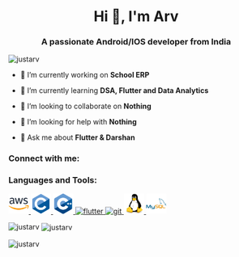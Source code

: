 <h1 align="center">Hi 👋, I'm Arv</h1>
<h3 align="center">A passionate Android/IOS developer from India</h3>

<p align="left"> <img src="https://komarev.com/ghpvc/?username=justarv&label=Profile%20views&color=0e75b6&style=flat" alt="justarv" /> </p>



- 🔭 I’m currently working on **School ERP**

- 🌱 I’m currently learning **DSA, Flutter and Data Analytics**

- 👯 I’m looking to collaborate on **Nothing**

- 🤝 I’m looking for help with **Nothing**

- 💬 Ask me about **Flutter & Darshan**

<h3 align="left">Connect with me:</h3>
<p align="left">
</p>

<h3 align="left">Languages and Tools:</h3>
<p align="left"> <a href="https://aws.amazon.com" target="_blank" rel="noreferrer"> <img src="https://raw.githubusercontent.com/devicons/devicon/master/icons/amazonwebservices/amazonwebservices-original-wordmark.svg" alt="aws" width="40" height="40"/> </a> <a href="https://www.cprogramming.com/" target="_blank" rel="noreferrer"> <img src="https://raw.githubusercontent.com/devicons/devicon/master/icons/c/c-original.svg" alt="c" width="40" height="40"/> </a> <a href="https://www.w3schools.com/cpp/" target="_blank" rel="noreferrer"> <img src="https://raw.githubusercontent.com/devicons/devicon/master/icons/cplusplus/cplusplus-original.svg" alt="cplusplus" width="40" height="40"/> </a> <a href="https://flutter.dev" target="_blank" rel="noreferrer"> <img src="https://www.vectorlogo.zone/logos/flutterio/flutterio-icon.svg" alt="flutter" width="40" height="40"/> </a> <a href="https://git-scm.com/" target="_blank" rel="noreferrer"> <img src="https://www.vectorlogo.zone/logos/git-scm/git-scm-icon.svg" alt="git" width="40" height="40"/> </a> <a href="https://www.linux.org/" target="_blank" rel="noreferrer"> <img src="https://raw.githubusercontent.com/devicons/devicon/master/icons/linux/linux-original.svg" alt="linux" width="40" height="40"/> </a> <a href="https://www.mysql.com/" target="_blank" rel="noreferrer"> <img src="https://raw.githubusercontent.com/devicons/devicon/master/icons/mysql/mysql-original-wordmark.svg" alt="mysql" width="40" height="40"/> </a> </p>

<p><img align="left" src="https://github-readme-stats.vercel.app/api/top-langs?username=justarv&show_icons=true&locale=en&layout=compact" alt="justarv" /></p>

<p>&nbsp;<img align="center" src="https://github-readme-stats.vercel.app/api?username=justarv&show_icons=true&locale=en" alt="justarv" /></p>

<p><img align="center" src="https://github-readme-streak-stats.herokuapp.com/?user=justarv&" alt="justarv" /></p>
